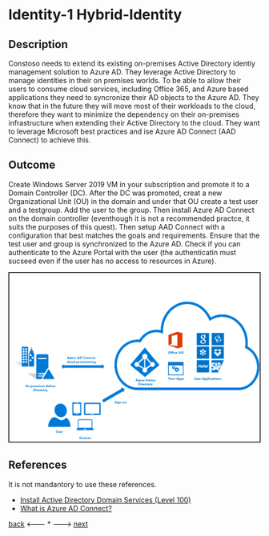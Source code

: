 # Identity-1 Hybrid-Identity

## Description

Constoso needs to extend its existing on-premises Active Directory identiy management solution to Azure AD. They leverage Active Directory to manage identities in their on premises worlds. To be able to allow their users to consume cloud services, including Office 365, and Azure based applications they need to syncronize their AD objects to the Azure AD. They know that in the future they will move most of their workloads to the cloud, therefore they want to minimize the dependency on their on-premises infrastructure when extending their Active Directory to the cloud. They want to leverage Microsoft best practices and ise Azure AD Connect (AAD Connect) to achieve this. 



## Outcome

Create Windows Server 2019 VM in your subscription and promote it to a Domain Controller (DC). After the DC was promoted, creat a new Organizational Unit (OU) in the domain and under that OU create a test user and a testgroup. Add the user to the group. Then install Azure AD Connect on the domain controller (eventhough it is not a recommended practce, it suits the purposes of this quest). Then setup AAD Connect with a configuration that best matches the goals and requirements. Ensure that the test user and group is synchronized to the Azure AD. Check if you can authenticate to the Azure Portal with the user (the authenticatin must sucseed even if the user has no access to resources in Azure).

![AAD Connect](../../.images/identity/aadconnect.png)

## References

It is not mandantory to use these references.

- [Install Active Directory Domain Services (Level 100)](https://docs.microsoft.com/en-us/windows-server/identity/ad-ds/deploy/install-active-directory-domain-services--level-100-)
- [What is Azure AD Connect?](https://docs.microsoft.com/en-us/azure/active-directory/hybrid/whatis-azure-ad-connect)

[back](../Security.md) <--- * ---> [next](./Identity-2.md)
